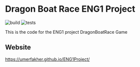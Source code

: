  # Dragon Boat Race ENG1 Project

![build](https://github.com/UmerFakher/ENG1Project/workflows/build/badge.svg)
![tests](https://github.com/UmerFakher/ENG1Project/workflows/tests/badge.svg)

 This is the code for the ENG1 project DragonBoatRace Game
 ## Website
 
 https://umerfakher.github.io/ENG1Project/
